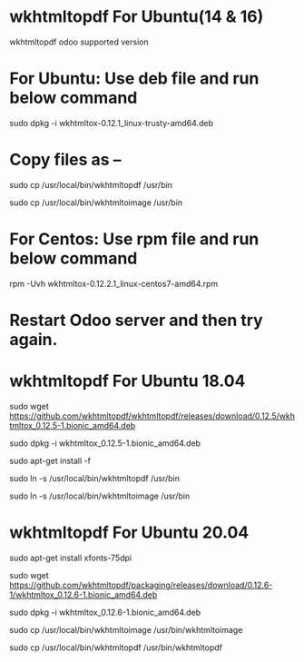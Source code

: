 # wkhtmltopdf For Ubuntu(14 & 16)
wkhtmltopdf odoo supported version

# For Ubuntu: Use deb file and run below command
sudo dpkg -i wkhtmltox-0.12.1_linux-trusty-amd64.deb

# Copy files as –
sudo cp /usr/local/bin/wkhtmltopdf /usr/bin

sudo cp /usr/local/bin/wkhtmltoimage /usr/bin


# For Centos: Use rpm file and run below command
rpm -Uvh wkhtmltox-0.12.2.1_linux-centos7-amd64.rpm

# Restart Odoo server and then try again.

# wkhtmltopdf For Ubuntu 18.04

sudo wget https://github.com/wkhtmltopdf/wkhtmltopdf/releases/download/0.12.5/wkhtmltox_0.12.5-1.bionic_amd64.deb

sudo dpkg -i wkhtmltox_0.12.5-1.bionic_amd64.deb

sudo apt-get install -f

sudo ln -s /usr/local/bin/wkhtmltopdf /usr/bin

sudo ln -s /usr/local/bin/wkhtmltoimage /usr/bin

# wkhtmltopdf For Ubuntu 20.04

sudo apt-get install xfonts-75dpi

sudo wget https://github.com/wkhtmltopdf/packaging/releases/download/0.12.6-1/wkhtmltox_0.12.6-1.bionic_amd64.deb

sudo dpkg -i wkhtmltox_0.12.6-1.bionic_amd64.deb

sudo cp /usr/local/bin/wkhtmltoimage /usr/bin/wkhtmltoimage

sudo cp /usr/local/bin/wkhtmltopdf /usr/bin/wkhtmltopdf
